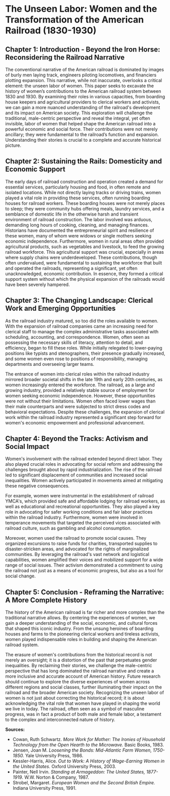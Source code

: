 # The Unseen Labor: Women and the Transformation of the American Railroad (1830-1930)

## Chapter 1: Introduction - Beyond the Iron Horse: Reconsidering the Railroad Narrative

The conventional narrative of the American railroad is dominated by images of burly men laying track, engineers piloting locomotives, and financiers plotting expansion. This narrative, while not inaccurate, overlooks a critical element: the unseen labor of women. This paper seeks to excavate the history of women’s contributions to the American railroad system between 1830 and 1930. By examining their roles in various capacities, from boarding house keepers and agricultural providers to clerical workers and activists, we can gain a more nuanced understanding of the railroad's development and its impact on American society. This exploration will challenge the traditional, male-centric perspective and reveal the integral, yet often invisible, labor of women that helped shape the American railroad into a powerful economic and social force. Their contributions were not merely ancillary; they were fundamental to the railroad’s function and expansion. Understanding their stories is crucial to a complete and accurate historical picture.

## Chapter 2: Sustaining the Rails: Domesticity and Economic Support

The early days of railroad construction and operation created a demand for essential services, particularly housing and food, in often remote and isolated locations. While not directly laying tracks or driving trains, women played a vital role in providing these services, often running boarding houses for railroad workers. These boarding houses were not merely places to sleep; they were community hubs offering meals, laundry services, and a semblance of domestic life in the otherwise harsh and transient environment of railroad construction. The labor involved was arduous, demanding long hours of cooking, cleaning, and managing finances. Historians have documented the entrepreneurial spirit and resilience of these women, many of whom were widows or single mothers seeking economic independence. Furthermore, women in rural areas often provided agricultural products, such as vegetables and livestock, to feed the growing railroad workforce. This agricultural support was crucial, especially in areas where supply chains were underdeveloped. These contributions, though often undervalued, were fundamental to sustaining the workforce that built and operated the railroads, representing a significant, yet often unacknowledged, economic contribution. In essence, they formed a critical support system without which the physical expansion of the railroads would have been severely hampered.

## Chapter 3: The Changing Landscape: Clerical Work and Emerging Opportunities

As the railroad industry matured, so too did the roles available to women. With the expansion of railroad companies came an increasing need for clerical staff to manage the complex administrative tasks associated with scheduling, accounting, and correspondence. Women, often seen as possessing the necessary skills of literacy, attention to detail, and efficiency, began to fill these roles. While initially relegated to lower-paying positions like typists and stenographers, their presence gradually increased, and some women even rose to positions of responsibility, managing departments and overseeing larger teams.

The entrance of women into clerical roles within the railroad industry mirrored broader societal shifts in the late 19th and early 20th centuries, as women increasingly entered the workforce. The railroad, as a large and growing industry, provided a relatively stable source of employment for women seeking economic independence. However, these opportunities were not without their limitations. Women often faced lower wages than their male counterparts and were subjected to strict dress codes and behavioral expectations. Despite these challenges, the expansion of clerical work within the railroad industry represented a significant step forward for women's economic empowerment and professional advancement.

## Chapter 4: Beyond the Tracks: Activism and Social Impact

Women's involvement with the railroad extended beyond direct labor. They also played crucial roles in advocating for social reform and addressing the challenges brought about by rapid industrialization. The rise of the railroad led to significant displacement of communities and increased social inequalities. Women actively participated in movements aimed at mitigating these negative consequences.

For example, women were instrumental in the establishment of railroad YMCA's, which provided safe and affordable lodging for railroad workers, as well as educational and recreational opportunities. They also played a key role in advocating for safer working conditions and fair labor practices within the railroad industry. Furthermore, women were involved in temperance movements that targeted the perceived vices associated with railroad culture, such as gambling and alcohol consumption.

Moreover, women used the railroad to promote social causes. They organized excursions to raise funds for charities, transported supplies to disaster-stricken areas, and advocated for the rights of marginalized communities. By leveraging the railroad's vast network and logistical capabilities, women amplified their voices and mobilized support for a wide range of social issues. Their activism demonstrated a commitment to using the railroad not just as a means of economic progress, but also as a tool for social change.

## Chapter 5: Conclusion - Reframing the Narrative: A More Complete History

The history of the American railroad is far richer and more complex than the traditional narrative allows. By centering the experiences of women, we gain a deeper understanding of the social, economic, and cultural forces that shaped this iconic industry. From the unsung heroines of boarding houses and farms to the pioneering clerical workers and tireless activists, women played indispensable roles in building and shaping the American railroad system.

The erasure of women's contributions from the historical record is not merely an oversight; it is a distortion of the past that perpetuates gender inequalities. By reclaiming their stories, we challenge the male-centric perspective that has long dominated the railroad narrative and create a more inclusive and accurate account of American history. Future research should continue to explore the diverse experiences of women across different regions and social classes, further illuminating their impact on the railroad and the broader American society. Recognizing the unseen labor of women is not just about correcting the historical record; it is about acknowledging the vital role that women have played in shaping the world we live in today. The railroad, often seen as a symbol of masculine progress, was in fact a product of both male and female labor, a testament to the complex and interconnected nature of history.

**Sources:**

*   Cowan, Ruth Schwartz. *More Work for Mother: The Ironies of Household Technology from the Open Hearth to the Microwave.* Basic Books, 1983.
*   Jensen, Joan M. *Loosening the Bonds: Mid-Atlantic Farm Women, 1750-1850.* Yale University Press, 1986.
*   Kessler-Harris, Alice. *Out to Work: A History of Wage-Earning Women in the United States.* Oxford University Press, 2003.
*   Painter, Nell Irvin. *Standing at Armageddon: The United States, 1877-1919.* W.W. Norton & Company, 1987.
*   Strobel, Margaret. *European Women and the Second British Empire.* Indiana University Press, 1991.
